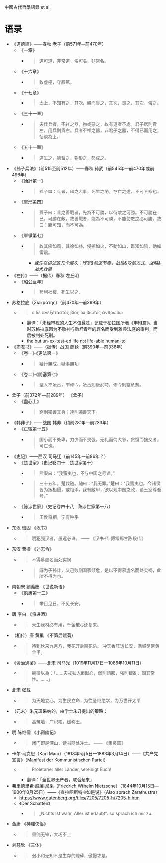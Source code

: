 
中國古代哲學語錄 et al.

# 语录

- 《道德經》——春秋 老子（前571年—前470年）
    - 《一章》
        - > 道可道，非常道，名可名，非常名。
    - 《十六章》
        - > 致虛極，守靜篤。
    - 《十七章》
        - > 太上，不知有之，其次，親而譽之，其次，畏之，其次，侮之。
    - 《三十一章》
        - > 夫佳兵者，不祥之器，物或惡之，故有道者不處。君子居則貴左，用兵則貴右。兵者不祥之器，非君子之器，不得已而用之，恬淡為上。
    - 《五十一章》
        - > 道生之，德畜之，物形之，勢成之。
- 《孙子兵法》（前515至前512年）——春秋 孙武（前545年—前470年或前496年）
    - 《始計第一》
        - > 孫子曰：兵者，國之大事，死生之地，存亡之道，不可不察也。
    - 《軍形第四》
        - > 孫子曰：昔之善戰者，先為不可勝，以待敵之可勝。不可勝在己，可勝在敵。故善戰者，能為不可勝，不能使敵之必可勝。故曰：勝可知，而不可為。
    - 《軍爭第七》
        - > 故其疾如風，其徐如林，侵掠如火，不動如山，難知如陰，動如雷震。
            - *或许在讲述这几个层次：行军&动态节奏，战役&攻防方式，战略&战术效果*
- 《左传》——（据传）春秋 左丘明
    - 《昭公亖年》
        - > 苟利社稷．死生以之．
- 苏格拉底（Σωκράτης）（前470年—前399年）
    - > ὁ δὲ ἀνεξέταστος βίος οὐ βιωτὸς ἀνθρώπῳ
        - 翻译：「未经审视的人生不值得过」记载于柏拉图所著《申辩篇》。当时苏格拉底因为不敬神与败坏青年的罪名而受到雅典法庭的审判，而后被判处死刑。
        - the but un-ex-test-ed life not life-able human-to
- 《商君书》——（据传）战国 商鞅（前390年—前338年）
    - 《卷一》·《更法第一》
        - > 疑行無成，疑事無功
    - 《卷二》·《開塞第七》
        - > 聖人不法古，不修今。法古則後於時，修今則塞於勢。
- 孟子（前372年—前289年） 《孟子》
    - 《盡心上》
        - > 窮則獨善其身；達則兼善天下。
- 《韩非子》——战国 韩非（约前281年—前233年）
    - 《亡徵第十五》
        - > 国小而不处卑，力少而不畏强，无礼而侮大邻，贪愎而拙交者，可亡也。
- 《史记》——西汉 司马迁（前145年—前86年？）
    - 《楚世家》（史记卷四十　楚世家第十）
        - > 熊渠曰：“我蛮夷也，不与中国之号谥。”
        - > 三十五年，楚伐随。随曰：“我无罪。”楚曰：“我蛮夷也。今诸侯皆为叛相侵，或相杀。我有敝甲，欲以观中国之政，请王室尊吾号。”
    - 《陈涉世家》（史记卷四十八　陈涉世家第十八）
        - > 王侯将相，宁有种乎
- 东汉 班固 《汉书》
    - > 明犯强汉者，虽远必诛。 —— 《汉书·传·傅常郑甘陈段传》
- 东汉 曹操 《述志令》
    - > 不得慕虚名而处实祸
        - > 既为子孙计，又己败则国家倾危，是以不得慕虚名而处实祸，此所不得为也。
- 南朝宋 劉義慶 《世说新语》
    - 《夙惠第十二》
        - > 举目见日，不见长安。
- 唐 李白 《将进酒》
    - > 天生我材必有用，千金散尽还复来。
- （相传）唐 黄巢 《不第后赋菊）
    - > 待到秋来九月八，我花开后百花杀。 冲天香阵透长安，满城尽带黄金甲。
- 《资治通鉴》——北宋 司马光（1019年11月17日—1086年10月11日）
    - > 魏徵以為：「……夫戎狄人面獸心，弱則請服，強則叛亂，固其常性。……」
- 北宋 张载
    - > 为天地立心，为生民立命，为往圣继绝学，为万世开太平
- （元末）朱元璋采纳的，由学士朱升提出的策略：
    - > 高筑墙，广积粮，缓称王。
- 明 陈继儒 《小窗幽记》
    - > 闭门即是深山，读书随处净土。 —— 《集灵篇》
- 卡尔·马克思（Karl Marx）（1818年5月5日—1883年3月14日）——《共产党宣言》（Manifest der Kommunistischen Partei）
    - > Proletarier aller Länder, vereinigt Euch!
        - 翻译：「全世界无产者，联合起来」
- 弗里德里希·威廉·尼采（Friedrich Wilhelm Nietzsche）（1844年10月15日—1900年8月25日）——《查拉图斯特拉如是说》（Also sprach Zarathustra）
    - https://www.gutenberg.org/files/7205/7205-h/7205-h.htm
    - 《Der Schatten》
        - > „Nichts ist wahr, Alles ist erlaubt“: so sprach ich mir zu.
- 金庸 《神雕侠侣》
    - > 重剑无锋，大巧不工
- 刘慈欣 《三体》
    - > 弱小和无知不是生存的障碍，傲慢才是。
